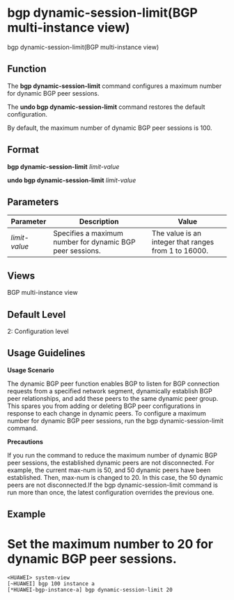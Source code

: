bgp dynamic-session-limit(BGP multi-instance view)
==================================================

bgp dynamic-session-limit(BGP multi-instance view)

Function
--------



The **bgp dynamic-session-limit** command configures a maximum number for dynamic BGP peer sessions.

The **undo bgp dynamic-session-limit** command restores the default configuration.



By default, the maximum number of dynamic BGP peer sessions is 100.


Format
------

**bgp dynamic-session-limit** *limit-value*

**undo bgp dynamic-session-limit** *limit-value*


Parameters
----------

| Parameter | Description | Value |
| --- | --- | --- |
| *limit-value* | Specifies a maximum number for dynamic BGP peer sessions. | The value is an integer that ranges from 1 to 16000. |



Views
-----

BGP multi-instance view


Default Level
-------------

2: Configuration level


Usage Guidelines
----------------

**Usage Scenario**



The dynamic BGP peer function enables BGP to listen for BGP connection requests from a specified network segment, dynamically establish BGP peer relationships, and add these peers to the same dynamic peer group. This spares you from adding or deleting BGP peer configurations in response to each change in dynamic peers. To configure a maximum number for dynamic BGP peer sessions, run the bgp dynamic-session-limit command.



**Precautions**



If you run the command to reduce the maximum number of dynamic BGP peer sessions, the established dynamic peers are not disconnected. For example, the current max-num is 50, and 50 dynamic peers have been established. Then, max-num is changed to 20. In this case, the 50 dynamic peers are not disconnected.If the bgp dynamic-session-limit command is run more than once, the latest configuration overrides the previous one.




Example
-------

# Set the maximum number to 20 for dynamic BGP peer sessions.
```
<HUAWEI> system-view
[~HUAWEI] bgp 100 instance a
[*HUAWEI-bgp-instance-a] bgp dynamic-session-limit 20

```